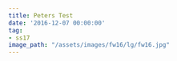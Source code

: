 ```yaml
---
title: Peters Test
date: '2016-12-07 00:00:00'
tag:
- ss17
image_path: "/assets/images/fw16/lg/fw16.jpg"
---
```

